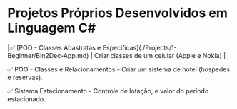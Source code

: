 # Projetos Próprios Desenvolvidos em Linguagem C#

<p>
|✅ [POO - Classes Abastratas e Especificas](./Projects/1-Beginner/Bin2Dec-App.md) | Criar classes de um celular (Apple e Nokia) |


✅ POO - Classes e Relacionamentos - Criar um sistema de hotel (hospedes e reservas).

✅ Sistema Estacionamento - Controle de lotação, e valor do período estacionado.

</p>
